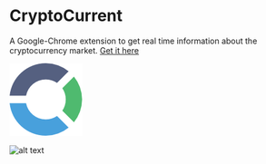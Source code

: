 # CryptoCurrent
A Google-Chrome extension to get real time information about the cryptocurrency market.
[Get it here](https://chrome.google.com/webstore/detail/cryptocurrent/inpibpgpcockbemfddphfbhmdmdbemjh?hl=en-US&gl=IE)

![alt text](https://raw.githubusercontent.com/DerrickAfrifa/CryptoCurrent/master/img/ic128.png "Logo")

![alt text](https://raw.githubusercontent.com/DerrickAfrifa/CryptoCurrent/master/img/Screenshot%20from%202017-07-09%2002-01-33-1.pngg "Logo")

